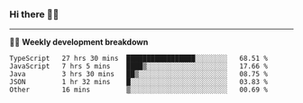 ### Hi there 👋🏻

---

<!-- 📊 -->
🧑‍💻 **Weekly development breakdown**
<!--START_SECTION:waka-->
```text
TypeScript   27 hrs 30 mins  █████████████████░░░░░░░░   68.51 % 
JavaScript   7 hrs 5 mins    ████▒░░░░░░░░░░░░░░░░░░░░   17.66 % 
Java         3 hrs 30 mins   ██▒░░░░░░░░░░░░░░░░░░░░░░   08.75 % 
JSON         1 hr 32 mins    █░░░░░░░░░░░░░░░░░░░░░░░░   03.83 % 
Other        16 mins         ▒░░░░░░░░░░░░░░░░░░░░░░░░   00.69 % 
```
<!--END_SECTION:waka-->
